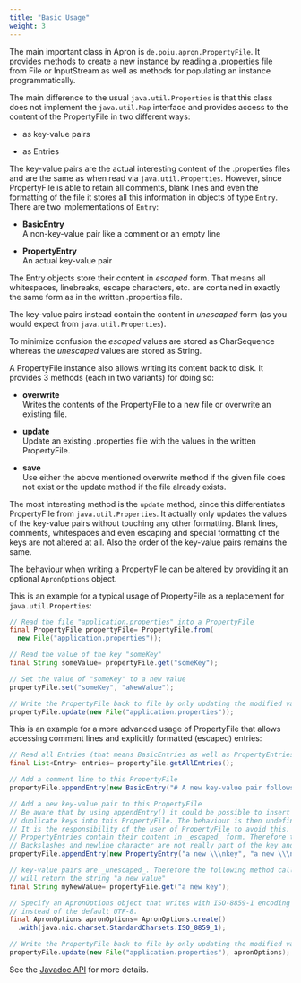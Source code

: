 ```yaml
---
title: "Basic Usage"
weight: 3
---
```


The main important class in Apron is `de.poiu.apron.PropertyFile`. It
provides methods to create a new instance by reading a .properties file
from File or InputStream as well as methods for populating an instance
programmatically.

The main difference to the usual `java.util.Properties` is that this
class does not implement the `java.util.Map` interface and provides
access to the content of the PropertyFile in two different ways:

  - as key-value pairs

  - as Entries

The key-value pairs are the actual interesting content of the
.properties files and are the same as when read via
`java.util.Properties`. However, since PropertyFile is able to retain
all comments, blank lines and even the formatting of the file it stores
all this information in objects of type `Entry`. There are two
implementations of `Entry`:

  - **BasicEntry**  
    A non-key-value pair like a comment or an empty line

  - **PropertyEntry**  
    An actual key-value pair

The Entry objects store their content in _escaped_ form. That means all
whitespaces, linebreaks, escape characters, etc. are contained in
exactly the same form as in the written .properties file.

The key-value pairs instead contain the content in _unescaped_ form (as
you would expect from `java.util.Properties`).

To minimize confusion the _escaped_ values are stored as CharSequence
whereas the _unescaped_ values are stored as String.

A PropertyFile instance also allows writing its content back to disk. It
provides 3 methods (each in two variants) for doing so:

  - **overwrite**  
    Writes the contents of the PropertyFile to a new file or overwrite
    an existing file.

  - **update**  
    Update an existing .properties file with the values in the written
    PropertyFile.

  - **save**  
    Use either the above mentioned overwrite method if the given file
    does not exist or the update method if the file already exists.

The most interesting method is the `update` method, since this
differentiates PropertyFile from `java.util.Properties`. It actually
only updates the values of the key-value pairs without touching any
other formatting. Blank lines, comments, whitespaces and even escaping
and special formatting of the keys are not altered at all. Also the
order of the key-value pairs remains the same.

The behaviour when writing a PropertyFile can be altered by providing it
an optional `ApronOptions` object.

This is an example for a typical usage of PropertyFile as a replacement
for `java.util.Properties`:

``` java
// Read the file "application.properties" into a PropertyFile
final PropertyFile propertyFile= PropertyFile.from(
  new File("application.properties"));

// Read the value of the key "someKey"
final String someValue= propertyFile.get("someKey");

// Set the value of "someKey" to a new value
propertyFile.set("someKey", "aNewValue");

// Write the PropertyFile back to file by only updating the modified values
propertyFile.update(new File("application.properties"));
```

This is an example for a more advanced usage of PropertyFile that allows
accessing comment lines and explicitly formatted (escaped) entries:

``` java
// Read all Entries (that means BasicEntries as well as PropertyEntries)
final List<Entry> entries= propertyFile.getAllEntries();

// Add a comment line to this PropertyFile
propertyFile.appendEntry(new BasicEntry("# A new key-value pair follows"));

// Add a new key-value pair to this PropertyFile
// Be aware that by using appendEntry() it could be possible to insert
// duplicate keys into this PropertyFile. The behaviour is then undefined.
// It is the responsibility of the user of PropertyFile to avoid this.
// PropertyEntries contain their content in _escaped_ form. Therefore the
// Backslashes and newline character are not really part of the key and value
propertyFile.appendEntry(new PropertyEntry("a new \\\nkey", "a new \\\nvalue"));

// key-value pairs are _unescaped_. Therefore the following method call
// will return the string "a new value"
final String myNewValue= propertyFile.get("a new key");

// Specify an ApronOptions object that writes with ISO-8859-1 encoding
// instead of the default UTF-8.
final ApronOptions apronOptions= ApronOptions.create()
  .with(java.nio.charset.StandardCharsets.ISO_8859_1);

// Write the PropertyFile back to file by only updating the modified values
propertyFile.update(new File("application.properties"), apronOptions);
```

See the [Javadoc API](https://javadoc.io/doc/de.poiu.apron/apron/) for
more details.


